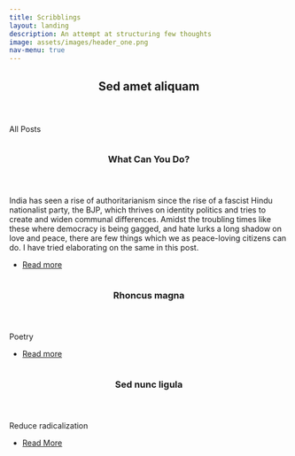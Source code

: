 ```yaml
---
title: Scribblings
layout: landing
description: An attempt at structuring few thoughts
image: assets/images/header_one.png
nav-menu: true
---
```


<!-- Main -->
<div id="main">

<!-- One -->
<section id="one">
	<div class="inner">
		<header class="major">
			<h2>Sed amet aliquam</h2>
		</header>
		<p>All Posts</p>
	</div>
</section>

<!-- Two -->
<section id="two" class="spotlights">
	<section>
		<a href="what_can_you_do.html" class="image">
			<img src="{% link assets/images/indian_protests_1.jpg %}" alt="" data-position="center center" />
		</a>
		<div class="content">
			<div class="inner">
				<header class="major">
					<h3>What Can You Do?</h3>
				</header>
				<p>India has seen a rise of authoritarianism since the rise of a fascist Hindu nationalist party, the BJP, which thrives on identity politics and tries to create and widen communal differences. Amidst the troubling times like these where democracy is being gagged, and hate lurks a long shadow on love and peace, there are few things which we as peace-loving citizens can do. I have tried elaborating on the same in this post.</p>
				<ul class="actions">
					<li><a href="what_can_you_do.html" class="button">Read more</a></li>
				</ul>
			</div>
		</div>
	</section>
	<section>
		<a href="poems.html" class="image">
			<img src="{% link assets/images/poems.jpg %}" alt="" data-position="top center" />
		</a>
		<div class="content">
			<div class="inner">
				<header class="major">
					<h3>Rhoncus magna</h3>
				</header>
				<p>Poetry</p>
				<ul class="actions">
					<li><a href="poems.html" class="button">Read more</a></li>
				</ul>
			</div>
		</div>
	</section>
	<section>
		<a href="reduce_radicalization.html" class="image">
			<img src="{% link assets/images/pic10.jpg %}" alt="" data-position="25% 25%" />
		</a>
		<div class="content">
			<div class="inner">
				<header class="major">
					<h3>Sed nunc ligula</h3>
				</header>
				<p>Reduce radicalization</p>
				<ul class="actions">
					<li><a href="reduce_radicalization" class="button">Read More</a></li>
				</ul>
			</div>
		</div>
	</section>
</section>

<!-- Three -->
<!-- <section id="three">
	<div class="inner">
		<header class="major">
			<h2>Massa libero</h2>
		</header>
		<p>Nullam et orci eu lorem consequat tincidunt vivamus et sagittis libero. Mauris aliquet magna magna sed nunc rhoncus pharetra. Pellentesque condimentum sem. In efficitur ligula tate urna. Maecenas laoreet massa vel lacinia pellentesque lorem ipsum dolor. Nullam et orci eu lorem consequat tincidunt. Vivamus et sagittis libero. Mauris aliquet magna magna sed nunc rhoncus amet pharetra et feugiat tempus.</p>
		<ul class="actions">
			<li><a href="generic.html" class="button next">Get Started</a></li>
		</ul>
	</div>
</section>
 -->
</div>
